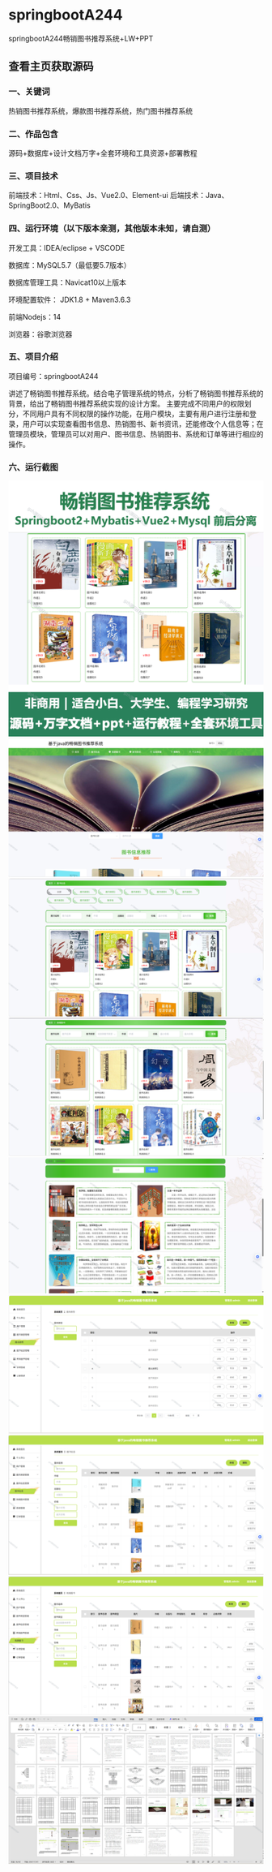# springbootA244
springbootA244畅销图书推荐系统+LW+PPT
 
## 查看主页获取源码

### 一、关键词
热销图书推荐系统，爆款图书推荐系统，热门图书推荐系统

### 二、作品包含
源码+数据库+设计文档万字+全套环境和工具资源+部署教程

### 三、项目技术
前端技术：Html、Css、Js、Vue2.0、Element-ui 
后端技术：Java、SpringBoot2.0、MyBatis

### 四、运行环境（以下版本亲测，其他版本未知，请自测）
开发工具：IDEA/eclipse  + VSCODE

数据库：MySQL5.7（最低要5.7版本）

数据库管理工具：Navicat10以上版本

环境配置软件： JDK1.8 + Maven3.6.3

前端Nodejs：14

浏览器：谷歌浏览器

### 五、项目介绍
项目编号：springbootA244

讲述了畅销图书推荐系统。结合电子管理系统的特点，分析了畅销图书推荐系统的背景，给出了畅销图书推荐系统实现的设计方案。
主要完成不同用户的权限划分，不同用户具有不同权限的操作功能，在用户模块，主要有用户进行注册和登录，用户可以实现查看图书信息、热销图书、新书资讯，还能修改个人信息等；在管理员模块，管理员可以对用户、图书信息、热销图书、系统和订单等进行相应的操作。

### 六、运行截图
![cover.png](./cover.png)
![1.png](./1.png)
![2.png](./2.png)
![3.png](./3.png)
![4.png](./4.png)
![5.png](./5.png)
![6.png](./6.png)
![7.png](./7.png)
![8.png](./8.png)
